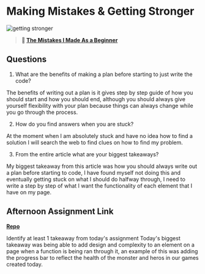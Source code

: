 # Making Mistakes & Getting Stronger

![getting stronger](https://bcw.blob.core.windows.net/public/img/lesson-images/js-bootcamp-logo.jpg)

> **📖 [The Mistakes I Made As a Beginner](https://codeworksacademy.com/fs-student-guide/resources/wk2/06-Coding-Mistakes)**

## Questions

1. What are the benefits of making a plan before starting to just write the code?

 The benefits of writing out a plan is it gives step by step guide of how you should start and how you should end, although you should always give yourself flexibility with your plan because things can always change while you go through the process.



2. How do you find answers when you are stuck?

At the moment when I am absolutely stuck and have no idea how to find a solution I will search the web to find clues on how to find my problem. 

3. From the entire article what are your biggest takeaways?

My biggest takeaway from this article was how you should always write out a plan before starting to code, I have found myself not doing this and eventually getting stuck on what I should do halfway through, I need to write a step by step of what I want the functionality of each element that I have on my page.

## Afternoon Assignment Link

**[Repo]()**

Identify at least 1 takeaway from today's assignment
Today's biggest takeaway was being able to add design and complexity to an element on a page when a function is being ran through it, an example of this was adding the progress bar to reflect the health of the monster and heros in  our games created today.